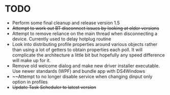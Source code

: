 # TODO

* Perform some final cleanup and release version 1.5
* ~~Attempt to work out BT disconnect issues by looking at older versions~~
* Attempt to remove reliance on the main thread when disconnecting a device.
Currently used to delay hotplug routine
* Look into distributing profile properties around various objects
rather than using a lot of getters to obtain properties each poll.
It will complicate the architecture a little bit but hopefully
any speed difference will make up for it.
* Remove old welcome dialog and make new driver installer executable.
Use newer standards (WPF) and bundle app with DS4Windows
* ~~Attempt to no longer disable service when changing dinput only option
in profiles
* ~~Update Task Scheduler to latest version~~
